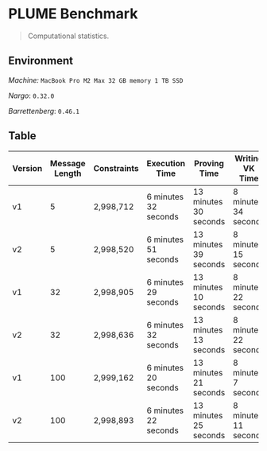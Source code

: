 # PLUME Benchmark

> Computational statistics.

## Environment

_Machine:_ `MacBook Pro M2 Max 32 GB memory 1 TB SSD`

_Nargo_: `0.32.0`

_Barrettenberg_: `0.46.1`

## Table

| Version | Message Length | Constraints | Execution Time     | Proving Time       | Writing VK Time    | Verifying Time |
|---------|----------------|-------------|--------------------|--------------------|--------------------|----------------|
| v1      | 5              | 2,998,712   | 6 minutes 32 seconds | 13 minutes 30 seconds | 8 minutes 34 seconds | 0.05 seconds   |
| v2      | 5              | 2,998,520   | 6 minutes 51 seconds | 13 minutes 39 seconds | 8 minutes 15 seconds | 0.04 seconds   |
| v1      | 32             | 2,998,905   | 6 minutes 29 seconds | 13 minutes 10 seconds | 8 minutes 22 seconds | 0.05 seconds   |
| v2      | 32             | 2,998,636   | 6 minutes 32 seconds | 13 minutes 13 seconds | 8 minutes 22 seconds | 0.05 seconds   |
| v1      | 100            | 2,999,162   | 6 minutes 20 seconds | 13 minutes 21 seconds | 8 minutes 7 seconds | 0.05 seconds   |
| v2      | 100            | 2,998,893   | 6 minutes 22 seconds | 13 minutes 25 seconds | 8 minutes 11 seconds | 0.05 seconds   |
